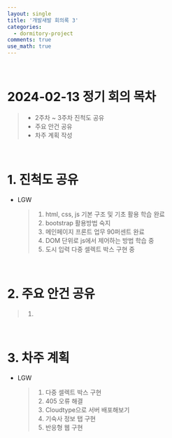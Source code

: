 ```yaml
---
layout: single
title: '개발새발 회의록 3'
categories:
  - dormitory-project
comments: true
use_math: true
---
```


<br>

# 2024-02-13 정기 회의 목차

> -  2주차 ~ 3주차 진척도 공유
> -  주요 안건 공유
> -  차주 계획 작성

<br>

# 1. 진척도 공유

- LGW
  > 1. html, css, js 기본 구조 및 기초 활용 학습 완료
  > 2. bootstrap 활용방법 숙지
  > 3. 메인페이지 프론트 업무 90퍼센트 완료
  > 4. DOM 단위로 js에서 제어하는 방법 학습 중
  > 5. 도시 입력 다중 셀렉트 박스 구현 중

<br>

# 2. 주요 안건 공유
  > 1. 


<br>

# 3. 차주 계획

- LGW
  > 1. 다중 셀렉트 박스 구현
  > 2. 405 오류 해결
  > 3. Cloudtype으로 서버 배포해보기
  > 4. 기숙사 정보 탭 구현
  > 5. 반응형 웹 구현


